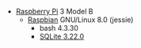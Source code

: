 * [Raspberry Pi](https://ja.wikipedia.org/wiki/Raspberry_Pi) 3 Model B
    * [Raspbian](http://ytyaru.hatenablog.com/entry/2016/12/01/100000) GNU/Linux 8.0 (jessie)
        * bash 4.3.30
        * [SQLite 3.22.0](http://ytyaru.hatenablog.com/entry/2019/01/30/000000)

